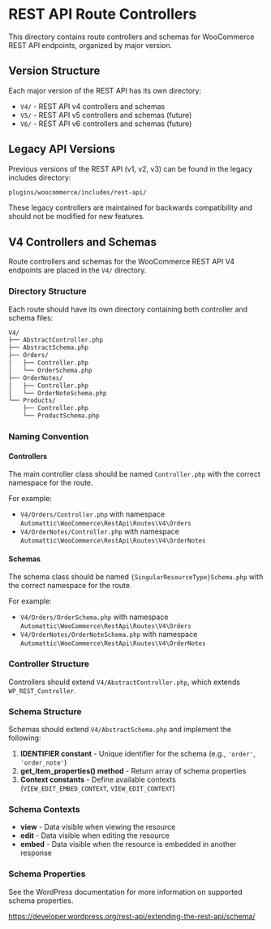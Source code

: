 # REST API Route Controllers

This directory contains route controllers and schemas for WooCommerce REST API endpoints, organized by major version.

## Version Structure

Each major version of the REST API has its own directory:

- `V4/` - REST API v4 controllers and schemas
- `V5/` - REST API v5 controllers and schemas (future)
- `V6/` - REST API v6 controllers and schemas (future)

## Legacy API Versions

Previous versions of the REST API (v1, v2, v3) can be found in the legacy includes directory:

```markdown
plugins/woocommerce/includes/rest-api/
```

These legacy controllers are maintained for backwards compatibility and should not be modified for new features.

## V4 Controllers and Schemas

Route controllers and schemas for the WooCommerce REST API V4 endpoints are placed in the `V4/` directory.

### Directory Structure

Each route should have its own directory containing both controller and schema files:

```markdown
V4/
├── AbstractController.php
├── AbstractSchema.php
├── Orders/
│   ├── Controller.php
│   └── OrderSchema.php
├── OrderNotes/
│   ├── Controller.php
│   └── OrderNoteSchema.php
└── Products/
    ├── Controller.php
    └── ProductSchema.php
```

### Naming Convention

#### Controllers

The main controller class should be named `Controller.php` with the correct namespace for the route.

For example:

- `V4/Orders/Controller.php` with namespace `Automattic\WooCommerce\RestApi\Routes\V4\Orders`
- `V4/OrderNotes/Controller.php` with namespace `Automattic\WooCommerce\RestApi\Routes\V4\OrderNotes`

#### Schemas

The schema class should be named `{SingularResourceType}Schema.php` with the correct namespace for the route.

For example:

- `V4/Orders/OrderSchema.php` with namespace `Automattic\WooCommerce\RestApi\Routes\V4\Orders`
- `V4/OrderNotes/OrderNoteSchema.php` with namespace `Automattic\WooCommerce\RestApi\Routes\V4\OrderNotes`

### Controller Structure

Controllers should extend `V4/AbstractController.php`, which extends `WP_REST_Controller`.

### Schema Structure

Schemas should extend `V4/AbstractSchema.php` and implement the following:

1. **IDENTIFIER constant** - Unique identifier for the schema (e.g., `'order'`, `'order_note'`)
2. **get_item_properties() method** - Return array of schema properties
3. **Context constants** - Define available contexts (`VIEW_EDIT_EMBED_CONTEXT`, `VIEW_EDIT_CONTEXT`)

### Schema Contexts

- **view** - Data visible when viewing the resource
- **edit** - Data visible when editing the resource
- **embed** - Data visible when the resource is embedded in another response

### Schema Properties

See the WordPress documentation for more information on supported schema properties.

<https://developer.wordpress.org/rest-api/extending-the-rest-api/schema/>

